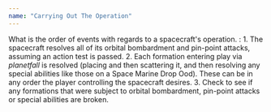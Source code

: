 ```yaml
---
name: "Carrying Out The Operation"
---
```

What is the order of events with regards to a spacecraft's operation.
: 1. The spacecraft resolves all of its orbital bombardment and pin-point attacks, assuming an action test is passed.
2. Each formation entering play via _planetfall_ is resolved (placing and then scattering it, and then resolving any special abilities like those on a Space Marine Drop Ood). These can be in any order the player controlling the spacecraft desires.
3. Check to see if any formations that were subject to orbital bombardment, pin-point attacks or special abilities are broken.